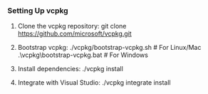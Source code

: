 ### Setting Up vcpkg
1. Clone the vcpkg repository:
git clone https://github.com/microsoft/vcpkg.git

2. Bootstrap vcpkg:
./vcpkg/bootstrap-vcpkg.sh # For Linux/Mac 
.\vcpkg\bootstrap-vcpkg.bat # For Windows

3. Install dependencies:
./vcpkg install

4. Integrate with Visual Studio:
./vcpkg integrate install